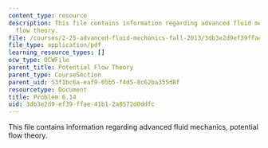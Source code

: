 ```yaml
---
content_type: resource
description: This file contains information regarding advanced fluid mechanics, potential
  flow theory.
file: /courses/2-25-advanced-fluid-mechanics-fall-2013/3db3e2d9ef39ffae41b12a8572d0ddfc_MIT2_25F13_Problem6.14.pdf
file_type: application/pdf
learning_resource_types: []
ocw_type: OCWFile
parent_title: Potential Flow Theory
parent_type: CourseSection
parent_uid: 53f1bc6a-eaf9-05b5-f4d5-8c62ba355d8f
resourcetype: Document
title: Problem 6.14
uid: 3db3e2d9-ef39-ffae-41b1-2a8572d0ddfc
---
```

This file contains information regarding advanced fluid mechanics, potential flow theory.

